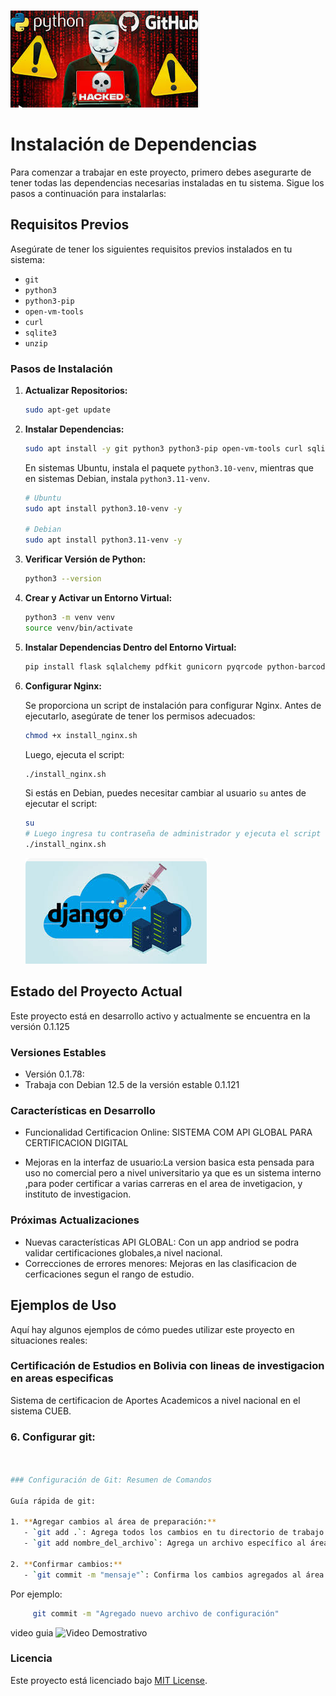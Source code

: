 ![Texto alternativo](/static/servidor_db_/1.png)

# Instalación de Dependencias

Para comenzar a trabajar en este proyecto, primero debes asegurarte de tener todas las dependencias necesarias instaladas en tu sistema. Sigue los pasos a continuación para instalarlas:

## Requisitos Previos

Asegúrate de tener los siguientes requisitos previos instalados en tu sistema:

- `git`
- `python3`
- `python3-pip`
- `open-vm-tools`
- `curl`
- `sqlite3`
- `unzip`

### Pasos de Instalación

1. **Actualizar Repositorios:**

   ```bash
   sudo apt-get update
   ```

2. **Instalar Dependencias:**

   ```bash
   sudo apt install -y git python3 python3-pip open-vm-tools curl sqlite3 unzip
   ```

   En sistemas Ubuntu, instala el paquete `python3.10-venv`, mientras que en sistemas Debian, instala `python3.11-venv`.

   ```bash
   # Ubuntu
   sudo apt install python3.10-venv -y

   # Debian
   sudo apt install python3.11-venv -y
   ```

3. **Verificar Versión de Python:**

   ```bash
   python3 --version
   ```

4. **Crear y Activar un Entorno Virtual:**

   ```bash
   python3 -m venv venv
   source venv/bin/activate
   ```

5. **Instalar Dependencias Dentro del Entorno Virtual:**

   ```bash
   pip install flask sqlalchemy pdfkit gunicorn pyqrcode python-barcode qrcode pillow
   ```

6. **Configurar Nginx:**

   Se proporciona un script de instalación para configurar Nginx. Antes de ejecutarlo, asegúrate de tener los permisos adecuados:

   ```bash
   chmod +x install_nginx.sh
   ```

   Luego, ejecuta el script:

   ```bash
   ./install_nginx.sh
   ```

   Si estás en Debian, puedes necesitar cambiar al usuario `su` antes de ejecutar el script:

   ```bash
   su
   # Luego ingresa tu contraseña de administrador y ejecuta el script
   ./install_nginx.sh
   ``` 
   ![Texto alternativo](/static/servidor_db_/2.png)

## Estado del Proyecto Actual

Este proyecto está en desarrollo activo y actualmente se encuentra en la versión 0.1.125

### Versiones Estables

- Versión 0.1.78:
- Trabaja con Debian 12.5 de la versión estable 0.1.121

### Características en Desarrollo

- Funcionalidad Certificacion Online: SISTEMA COM API GLOBAL PARA CERTIFICACION DIGITAL
  
- Mejoras en la interfaz de usuario:La version basica esta pensada para uso no comercial pero a nivel universitario ya que es  un sistema interno ,para poder certificar a varias carreras en el area de invetigacion, y  instituto de investigacion.

### Próximas Actualizaciones

- Nuevas características API GLOBAL: Con un app andriod se podra validar certificaciones globales,a nivel nacional.
- Correcciones de errores menores: Mejoras en las clasificacion de cerficaciones segun el rango de estudio.

## Ejemplos de Uso

Aquí hay algunos ejemplos de cómo puedes utilizar este proyecto en situaciones reales:

###  Certificación de Estudios en Bolivia con lineas de investigacion en areas especificas

Sistema de certificacion de Aportes Academicos a nivel nacional  en el sistema CUEB.
### 6. **Configurar git:**

```bash


### Configuración de Git: Resumen de Comandos

Guía rápida de git:

1. **Agregar cambios al área de preparación:**
   - `git add .`: Agrega todos los cambios en tu directorio de trabajo al área de preparación.
   - `git add nombre_del_archivo`: Agrega un archivo específico al área de preparación. Reemplaza `nombre_del_archivo` con el nombre del archivo que deseas agregar.

2. **Confirmar cambios:**
   - `git commit -m "mensaje"`: Confirma los cambios agregados al área de preparación con un mensaje descriptivo que explica qué cambios realizaste. Reemplaza `"mensaje"` con una descripción clara de tus cambios.
 ```
Por ejemplo:

```bash
     git commit -m "Agregado nuevo archivo de configuración"
 ```

video guia
![Video Demostrativo](enlace_al_video)

### Licencia
Este proyecto está licenciado bajo [MIT License](LICENSE).